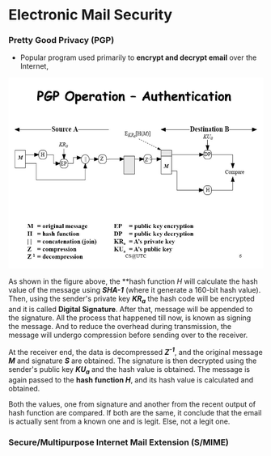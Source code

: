 # Electronic Mail Security

### Pretty Good Privacy (PGP)

+ Popular program used primarily to **encrypt and decrypt email** over the Internet, 

![](./img/lecture5-pgp-authentication.jpg)

As shown in the figure above, the **hash function *H* will calculate the hash value of the message using ***SHA-1*** (where it generate a 160-bit hash value). Then, using the sender's private key ***KR<sub>a</sub>*** the hash code will be encrypted and it is called **Digital Signature**. After that, message will be appended to the signature. All the process that happened till now, is known as signing the message. And to reduce the overhead during transmission, the message will undergo compression before sending over to the receiver.

At the receiver end, the data is decompressed ***Z<sup>-1</sup>***, and the original message ***M*** and signature ***S*** are obtained. The signature is then decrypted using the sender's public key ***KU<sub>a</sub>*** and the hash value is obtained. The message is again passed to the **hash function *H***, and its hash value is calculated and obtained.

Both the values, one from signature and another from the recent output of hash function are compared. If both are the same, it conclude that the email is actually sent from a known one and is legit. Else, not a legit one.

### Secure/Multipurpose Internet Mail Extension (S/MIME)



